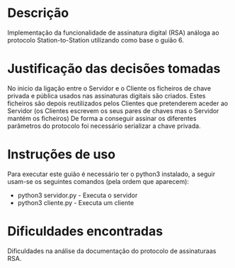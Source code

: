 # Descrição
Implementação da funcionalidade de assinatura digital (RSA) análoga ao protocolo Station-to-Station utilizando como base o guião 6.

# Justificação das decisões tomadas
No inicio da ligação entre o Servidor e o Cliente os ficheiros de chave privada e pública usados nas assinaturas digitais são criados. Estes ficheiros são depois reutilizados pelos Clientes que pretenderem aceder ao Servidor (os Clientes escrevem os seus pares de chaves mas o Servidor mantém os ficheiros)
De forma a conseguir assinar os diferentes parâmetros do protocolo foi necessário serializar a chave privada.

# Instruções de uso
Para executar este guião é necessário ter o python3 instalado, a seguir usam-se os seguintes comandos (pela ordem que aparecem):

- python3 servidor.py - Executa o servidor
- python3 cliente.py - Executa um cliente

# Dificuldades encontradas
Dificuldades na análise da documentação do protocolo de assinaturaas RSA.
